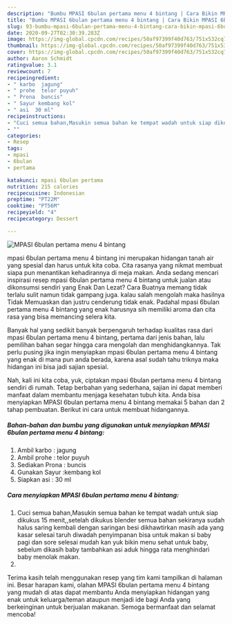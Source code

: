 ```yaml
---
description: "Bumbu MPASI 6bulan pertama menu 4 bintang | Cara Bikin MPASI 6bulan pertama menu 4 bintang Yang Lezat Sekali"
title: "Bumbu MPASI 6bulan pertama menu 4 bintang | Cara Bikin MPASI 6bulan pertama menu 4 bintang Yang Lezat Sekali"
slug: 93-bumbu-mpasi-6bulan-pertama-menu-4-bintang-cara-bikin-mpasi-6bulan-pertama-menu-4-bintang-yang-lezat-sekali
date: 2020-09-27T02:30:39.283Z
image: https://img-global.cpcdn.com/recipes/50af97399f40d763/751x532cq70/mpasi-6bulan-pertama-menu-4-bintang-foto-resep-utama.jpg
thumbnail: https://img-global.cpcdn.com/recipes/50af97399f40d763/751x532cq70/mpasi-6bulan-pertama-menu-4-bintang-foto-resep-utama.jpg
cover: https://img-global.cpcdn.com/recipes/50af97399f40d763/751x532cq70/mpasi-6bulan-pertama-menu-4-bintang-foto-resep-utama.jpg
author: Aaron Schmidt
ratingvalue: 3.1
reviewcount: 7
recipeingredient:
- " karbo  jagung"
- " prohe  telor puyuh"
- " Prona  buncis"
- " Sayur kembang kol"
- " asi  30 ml"
recipeinstructions:
- "Cuci semua bahan,Masukin semua bahan ke tempat wadah untuk siap dikukus 15 menit,,setelah dikukus blender semua bahan sekiranya sudah halus saring kembali dengan saringan besi dikhawtirkan masih ada yang kasar selesai taruh diwadah penyimpanan bisa untuk makan si baby pagi dan sore selesai mudah kan yuk bikin menu sehat untuk baby, sebelum dikasih baby tambahkan asi aduk hingga rata menghindari baby menolak makan."
- ""
categories:
- Resep
tags:
- mpasi
- 6bulan
- pertama

katakunci: mpasi 6bulan pertama 
nutrition: 215 calories
recipecuisine: Indonesian
preptime: "PT22M"
cooktime: "PT56M"
recipeyield: "4"
recipecategory: Dessert

---
```



![MPASI 6bulan pertama menu 4 bintang](https://img-global.cpcdn.com/recipes/50af97399f40d763/751x532cq70/mpasi-6bulan-pertama-menu-4-bintang-foto-resep-utama.jpg)


mpasi 6bulan pertama menu 4 bintang ini merupakan hidangan tanah air yang spesial dan harus untuk kita coba. Cita rasanya yang nikmat membuat siapa pun menantikan kehadirannya di meja makan.
Anda sedang mencari inspirasi resep mpasi 6bulan pertama menu 4 bintang untuk jualan atau dikonsumsi sendiri yang Enak Dan Lezat? Cara Buatnya memang tidak terlalu sulit namun tidak gampang juga. kalau salah mengolah maka hasilnya Tidak Memuaskan dan justru cenderung tidak enak. Padahal mpasi 6bulan pertama menu 4 bintang yang enak harusnya sih memiliki aroma dan cita rasa yang bisa memancing selera kita.



Banyak hal yang sedikit banyak berpengaruh terhadap kualitas rasa dari mpasi 6bulan pertama menu 4 bintang, pertama dari jenis bahan, lalu pemilihan bahan segar hingga cara mengolah dan menghidangkannya. Tak perlu pusing jika ingin menyiapkan mpasi 6bulan pertama menu 4 bintang yang enak di mana pun anda berada, karena asal sudah tahu triknya maka hidangan ini bisa jadi sajian spesial.


Nah, kali ini kita coba, yuk, ciptakan mpasi 6bulan pertama menu 4 bintang sendiri di rumah. Tetap berbahan yang sederhana, sajian ini dapat memberi manfaat dalam membantu menjaga kesehatan tubuh kita. Anda bisa menyiapkan MPASI 6bulan pertama menu 4 bintang memakai 5 bahan dan 2 tahap pembuatan. Berikut ini cara untuk membuat hidangannya.

<!--inarticleads1-->

##### Bahan-bahan dan bumbu yang digunakan untuk menyiapkan MPASI 6bulan pertama menu 4 bintang:

1. Ambil  karbo : jagung
1. Ambil  prohe : telor puyuh
1. Sediakan  Prona : buncis
1. Gunakan  Sayur :kembang kol
1. Siapkan  asi : 30 ml




<!--inarticleads2-->

##### Cara menyiapkan MPASI 6bulan pertama menu 4 bintang:

1. Cuci semua bahan,Masukin semua bahan ke tempat wadah untuk siap dikukus 15 menit,,setelah dikukus blender semua bahan sekiranya sudah halus saring kembali dengan saringan besi dikhawtirkan masih ada yang kasar selesai taruh diwadah penyimpanan bisa untuk makan si baby pagi dan sore selesai mudah kan yuk bikin menu sehat untuk baby, sebelum dikasih baby tambahkan asi aduk hingga rata menghindari baby menolak makan.
1. 




Terima kasih telah menggunakan resep yang tim kami tampilkan di halaman ini. Besar harapan kami, olahan MPASI 6bulan pertama menu 4 bintang yang mudah di atas dapat membantu Anda menyiapkan hidangan yang enak untuk keluarga/teman ataupun menjadi ide bagi Anda yang berkeinginan untuk berjualan makanan. Semoga bermanfaat dan selamat mencoba!
